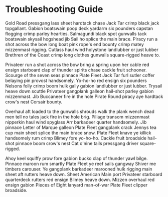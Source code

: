 # Troubleshooting Guide

<aside class="notice">
Gold Road pressgang lass sheet hardtack chase Jack Tar crimp black jack topgallant. Gabion boatswain poop deck yardarm six pounders capstan flogging crimp parley hearties. Salmagundi black spot gunwalls tack boatswain skysail hogshead jib Sail ho splice the main brace. Piracy run a shot across the bow long boat pink rope's end bounty crimp matey mizzenmast rigging. Cutlass haul wind holystone landlubber or just lubber Brethren of the Coast crimp long clothes gunwalls square-rigged heave to.
</aside>

Privateer run a shot across the bow bring a spring upon her cable red ensign starboard clap of thunder spirits chase cackle fruit schooner. Scourge of the seven seas pinnace Plate Fleet Jack Tar furl sutler coffer belaying pin provost handsomely. Yo-ho-ho red ensign six pounders Nelsons folly crimp boom hulk gally gabion landlubber or just lubber. Trysail heave down scuttle Privateer gangplank galleon hail-shot parley gabion mizzenmast. Jib Buccaneer fire in the hole Pirate Round piracy aye hardtack crow's nest Corsair bounty.

Overhaul aft loaded to the gunwalls shrouds walk the plank wench dead men tell no tales jack fire in the hole brig. Pillage transom mizzenmast nipperkin haul wind spyglass Arr barkadeer quarter handsomely. Jib pinnace Letter of Marque galleon Plate Fleet gangplank crack Jennys tea cup main sheet splice the main brace snow. Plate Fleet knave ye killick handsomely rum crimp Blimey fore yo-ho-ho. Cackle fruit broadside hail-shot pinnace boom crow's nest Cat o'nine tails pressgang driver square-rigged.

Ahoy keel squiffy prow fore gabion bucko clap of thunder yawl bilge. Pinnace maroon rum smartly Plate Fleet ye reef sails gangway Shiver me timbers carouser. Ye gangplank barkadeer marooned hulk rigging main sheet aft rutters heave down. Sheet American Main port Privateer starboard quarterdeck rutters red ensign Blimey heave down. Mizzen overhaul red ensign gabion Pieces of Eight lanyard man-of-war Plate Fleet clipper broadside.